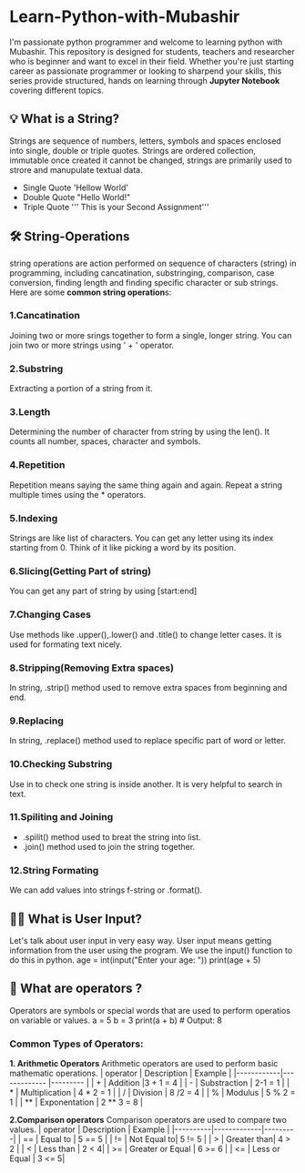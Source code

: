 # Learn-Python-with-Mubashir
I'm passionate python programmer and welcome to learning python with Mubashir. This repository is designed for students, teachers and researcher who is beginner and want to excel in their field. Whether you're just starting career as passionate programmer or looking to sharpend your skills, this series provide structured, hands on learning through **Jupyter Notebook** covering different topics.
## 💡 What is a String?
Strings are sequence of numbers, letters, symbols and spaces enclosed into single, double or triple quotes. Strings are ordered collection, immutable once created it cannot be changed, strings are primarily used to strore and manupulate textual data.
- Single Quote 'Hellow World'
- Double Quote "Hello World!"
- Triple Quote ''' This is your Second Assignment'''
## 🛠️ String-Operations
string operations are action performed on sequence of characters (string) in programming, including cancatination, substringing, comparison, case conversion, finding length and finding specific character or sub strings.
Here are some **common string operation**s:
### 1.Cancatination
Joining two or more srings together to form a single, longer string. You can join two or more strings using ' + ' operator.
### 2.Substring
Extracting a portion of a string from it.
### 3.Length
Determining the number of character from string by using the len(). It counts all number, spaces, character and symbols.
### 4.Repetition
Repetition means saying the same thing again and again. Repeat a string multiple times using the * operators.
### 5.Indexing 
Strings are like list of characters. You can get any letter using its index starting from 0. Think of it like picking a word by its position.
### 6.Slicing(Getting Part of string)
You can get any part of string by using [start:end]
### 7.Changing Cases
Use methods like .upper(),.lower() and .title() to change letter cases. It is used for formating text nicely.
### 8.Stripping(Removing Extra spaces)
In string, .strip() method used to remove extra spaces from beginning and end.
### 9.Replacing
In string, .replace() method used to replace specific part of word or letter.
### 10.Checking Substring
Use in to check one string is inside another. It is very helpful to search in text.
### 11.Spiliting and Joining
- .spilit() method used to breat the string into list.
- .join() method used to join the string together.
### 12.String Formating
We can add values into strings f-string or .format().
## 🧑‍💻 What is User Input?
  Let's talk about user input in very easy way. 
  User input means getting information from the user using the program. We use the input() function to do this in python.
                                        age = int(input("Enter your age: "))
                                                    print(age + 5)
## 🧮 What are operators ?
Operators are symbols or special words that are used to perform operatios on variable or values.
                                        a = 5
                                        b = 3
                              print(a + b)  # Output: 8

### Common Types of Operators:
**1. Arithmetic Operators**
          Arithmetic operators are used to perform basic mathematic operations.
            | operator | Description      | Example    |
          |------------|-------------     |---------   |
          |    +       |  Addition        |3 + 1 = 4   |
          |    -       | Substraction     | 2-1  = 1   |
          |    *       | Multiplication   | 4 * 2 = 1  |
          |    /       | Division         | 8 /2 = 4   |
          |    %       | Modulus          | 5 % 2 = 1  |
          |    **      | Exponentation    | 2 ** 3 = 8 |

**2.Comparison operators**
          Comparison operators are used to compare two values.
           | operator | Description | Example |
          |----------|-------------|---------|
          |    ==    |  Equal to   | 5 == 5 |
          |    !=     | Not Equal to| 5 != 5 |
          |    >     | Greater than| 4 > 2 |
          |    <    | Less than   |  2 < 4|
          |    >=     | Greater or Equal   | 6 >= 6 |
          |    <=   | Less or Equal | 3 <= 5|
          

    



